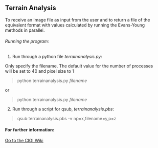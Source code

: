 ## Terrain Analysis

To receive an image file as input from the user and to return a file of the equivalent format with values calculated by running the Evans-Young methods in parallel.

###### Running the program:
1. Run through a python file *terrainanalysis.py*:

Only specify the filename. The default value for the number of processes will be set to 40 and pixel size to 1
> python terrainanalysis.py *filename*

or
> python terrainanalysis.py *filename*

2. Run through a script for qsub, *terrainanalysis.pbs*:
> qsub terrainanalysis.pbs -v np=x,filename=y,p=z

#### For further information:
[Go to the CIGI Wiki](https://wiki.cigi.illinois.edu/display/UP/Parallel+Terrain+Analysis+on+DEMs)
